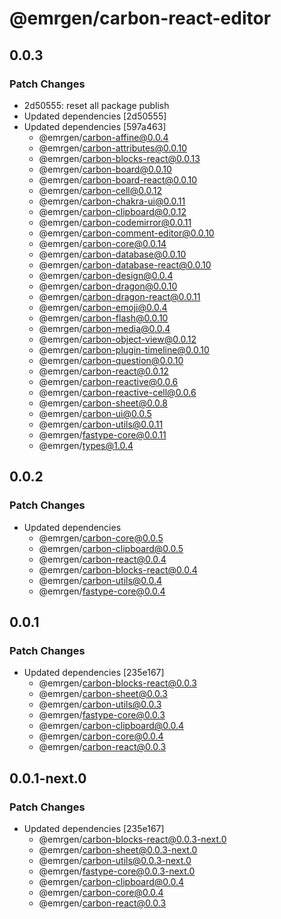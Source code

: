 # @emrgen/carbon-react-editor

## 0.0.3

### Patch Changes

- 2d50555: reset all package publish
- Updated dependencies [2d50555]
- Updated dependencies [597a463]
  - @emrgen/carbon-affine@0.0.4
  - @emrgen/carbon-attributes@0.0.10
  - @emrgen/carbon-blocks-react@0.0.13
  - @emrgen/carbon-board@0.0.10
  - @emrgen/carbon-board-react@0.0.10
  - @emrgen/carbon-cell@0.0.12
  - @emrgen/carbon-chakra-ui@0.0.11
  - @emrgen/carbon-clipboard@0.0.12
  - @emrgen/carbon-codemirror@0.0.11
  - @emrgen/carbon-comment-editor@0.0.10
  - @emrgen/carbon-core@0.0.14
  - @emrgen/carbon-database@0.0.10
  - @emrgen/carbon-database-react@0.0.10
  - @emrgen/carbon-design@0.0.4
  - @emrgen/carbon-dragon@0.0.10
  - @emrgen/carbon-dragon-react@0.0.11
  - @emrgen/carbon-emoji@0.0.4
  - @emrgen/carbon-flash@0.0.10
  - @emrgen/carbon-media@0.0.4
  - @emrgen/carbon-object-view@0.0.12
  - @emrgen/carbon-plugin-timeline@0.0.10
  - @emrgen/carbon-question@0.0.10
  - @emrgen/carbon-react@0.0.12
  - @emrgen/carbon-reactive@0.0.6
  - @emrgen/carbon-reactive-cell@0.0.6
  - @emrgen/carbon-sheet@0.0.8
  - @emrgen/carbon-ui@0.0.5
  - @emrgen/carbon-utils@0.0.11
  - @emrgen/fastype-core@0.0.11
  - @emrgen/types@1.0.4

## 0.0.2

### Patch Changes

- Updated dependencies
  - @emrgen/carbon-core@0.0.5
  - @emrgen/carbon-clipboard@0.0.5
  - @emrgen/carbon-react@0.0.4
  - @emrgen/carbon-blocks-react@0.0.4
  - @emrgen/carbon-utils@0.0.4
  - @emrgen/fastype-core@0.0.4

## 0.0.1

### Patch Changes

- Updated dependencies [235e167]
  - @emrgen/carbon-blocks-react@0.0.3
  - @emrgen/carbon-sheet@0.0.3
  - @emrgen/carbon-utils@0.0.3
  - @emrgen/fastype-core@0.0.3
  - @emrgen/carbon-clipboard@0.0.4
  - @emrgen/carbon-core@0.0.4
  - @emrgen/carbon-react@0.0.3

## 0.0.1-next.0

### Patch Changes

- Updated dependencies [235e167]
  - @emrgen/carbon-blocks-react@0.0.3-next.0
  - @emrgen/carbon-sheet@0.0.3-next.0
  - @emrgen/carbon-utils@0.0.3-next.0
  - @emrgen/fastype-core@0.0.3-next.0
  - @emrgen/carbon-clipboard@0.0.4
  - @emrgen/carbon-core@0.0.4
  - @emrgen/carbon-react@0.0.3
